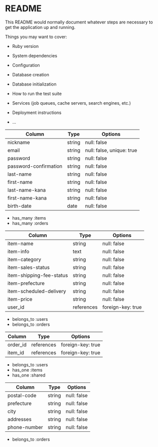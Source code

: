 # README

This README would normally document whatever steps are necessary to get the
application up and running.

Things you may want to cover:

* Ruby version

* System dependencies

* Configuration

* Database creation

* Database initialization

* How to run the test suite

* Services (job queues, cache servers, search engines, etc.)

* Deployment instructions

* ...

| Column                | Type   | Options                   |
| --------------------- | ------ | --------------------------|
| nickname              | string | null: false               |
| email                 | string | null: false, unique: true |
| password              | string | null: false               |
| password-confirmation | string | null: false               |
| last-name             | string | null: false               |
| first-name            | string | null: false               |
| last-name-kana        | string | null: false               |
| first-name-kana       | string | null: false               |
| birth-date            | date   | null: false               |

- has_many :items
- has_many :orders

| Column                   | Type       | Options           |
| ------------------------ | ---------- | ------------------|
| item-name                | string     | null: false       |
| item-info                | text       | null: false       |
| item-category            | string     | null: false       |
| item-sales-status        | string     | null: false       |
| item-shipping-fee-status | string     | null: false       |
| item-prefecture          | string     | null: false       |
| item-scheduled-delivery  | string     | null: false       |
| item-price               | string     | null: false       |
| user_id                  | references | foreign-key: true |

- belongs_to :users
- belongs_to :orders

| Column   | Type       | Options           |
| -------- | -----------| ----------------- |
| order_id | references | foreign-key: true |
| item_id  | references | foreign-key: true |

- belongs_to :users
- has_one :items
- has_one :shared

| Column       | Type   | Options     |
| ------------ | ------ | ----------- |
| postal-code  | string | null: false |
| prefecture   | string | null: false |
| city         | string | null: false |
| addresses    | string | null: false |
| phone-number | string | null: false |

- belongs_to :orders